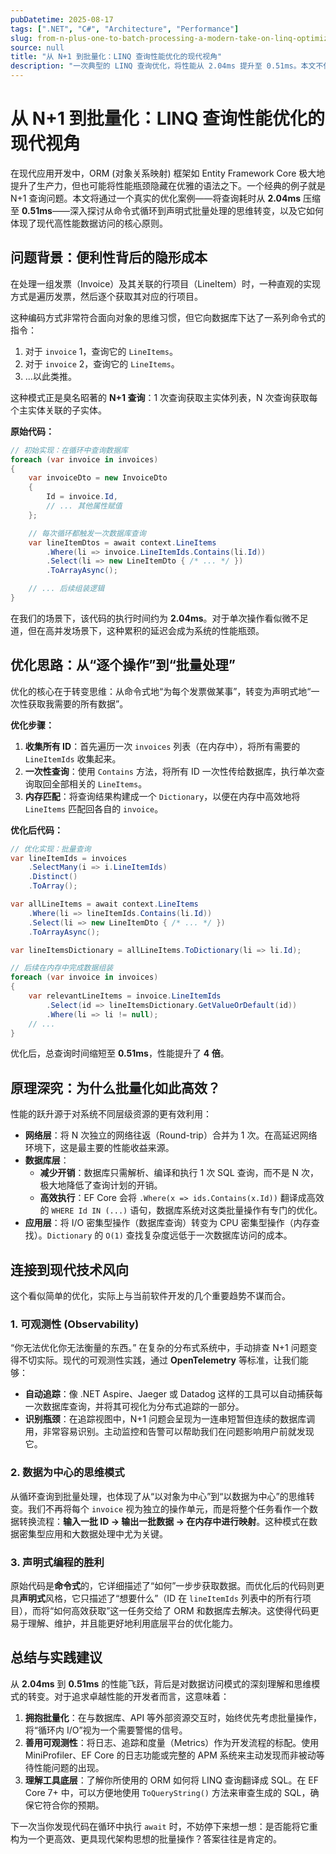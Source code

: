 ```yaml
---
pubDatetime: 2025-08-17
tags: [".NET", "C#", "Architecture", "Performance"]
slug: from-n-plus-one-to-batch-processing-a-modern-take-on-linq-optimization
source: null
title: "从 N+1 到批量化：LINQ 查询性能优化的现代视角"
description: "一次典型的 LINQ 查询优化，将性能从 2.04ms 提升至 0.51ms。本文不仅重温了经典的 N+1 问题，更从现代软件架构视角，探讨其背后的数据访问模式、思维转变及可观测性在性能调优中的核心价值。"
---
```


# 从 N+1 到批量化：LINQ 查询性能优化的现代视角

在现代应用开发中，ORM (对象关系映射) 框架如 Entity Framework Core 极大地提升了生产力，但也可能将性能瓶颈隐藏在优雅的语法之下。一个经典的例子就是 N+1 查询问题。本文将通过一个真实的优化案例——将查询耗时从 **2.04ms** 压缩至 **0.51ms**——深入探讨从命令式循环到声明式批量处理的思维转变，以及它如何体现了现代高性能数据访问的核心原则。

## 问题背景：便利性背后的隐形成本

在处理一组发票（Invoice）及其关联的行项目（LineItem）时，一种直观的实现方式是遍历发票，然后逐个获取其对应的行项目。

这种编码方式非常符合面向对象的思维习惯，但它向数据库下达了一系列命令式的指令：

1.  对于 `invoice` 1，查询它的 `LineItems`。
2.  对于 `invoice` 2，查询它的 `LineItems`。
3.  ...以此类推。

这种模式正是臭名昭著的 **N+1 查询**：1 次查询获取主实体列表，N 次查询获取每个主实体关联的子实体。

**原始代码：**

```csharp
// 初始实现：在循环中查询数据库
foreach (var invoice in invoices)
{
    var invoiceDto = new InvoiceDto
    {
        Id = invoice.Id,
        // ... 其他属性赋值
    };

    // 每次循环都触发一次数据库查询
    var lineItemDtos = await context.LineItems
        .Where(li => invoice.LineItemIds.Contains(li.Id))
        .Select(li => new LineItemDto { /* ... */ })
        .ToArrayAsync();

    // ... 后续组装逻辑
}
```

在我们的场景下，该代码的执行时间约为 **2.04ms**。对于单次操作看似微不足道，但在高并发场景下，这种累积的延迟会成为系统的性能瓶颈。

## 优化思路：从“逐个操作”到“批量处理”

优化的核心在于转变思维：从命令式地“为每个发票做某事”，转变为声明式地“一次性获取我需要的所有数据”。

**优化步骤：**

1.  **收集所有 ID**：首先遍历一次 `invoices` 列表（在内存中），将所有需要的 `LineItemIds` 收集起来。
2.  **一次性查询**：使用 `Contains` 方法，将所有 ID 一次性传给数据库，执行单次查询取回全部相关的 `LineItems`。
3.  **内存匹配**：将查询结果构建成一个 `Dictionary`，以便在内存中高效地将 `LineItems` 匹配回各自的 `invoice`。

**优化后代码：**

```csharp
// 优化实现：批量查询
var lineItemIds = invoices
    .SelectMany(i => i.LineItemIds)
    .Distinct()
    .ToArray();

var allLineItems = await context.LineItems
    .Where(li => lineItemIds.Contains(li.Id))
    .Select(li => new LineItemDto { /* ... */ })
    .ToArrayAsync();

var lineItemsDictionary = allLineItems.ToDictionary(li => li.Id);

// 后续在内存中完成数据组装
foreach (var invoice in invoices)
{
    var relevantLineItems = invoice.LineItemIds
        .Select(id => lineItemsDictionary.GetValueOrDefault(id))
        .Where(li => li != null);
    // ...
}
```

优化后，总查询时间缩短至 **0.51ms**，性能提升了 **4 倍**。

## 原理深究：为什么批量化如此高效？

性能的跃升源于对系统不同层级资源的更有效利用：

- **网络层**：将 N 次独立的网络往返（Round-trip）合并为 1 次。在高延迟网络环境下，这是最主要的性能收益来源。
- **数据库层**：
  - **减少开销**：数据库只需解析、编译和执行 1 次 SQL 查询，而不是 N 次，极大地降低了查询计划的开销。
  - **高效执行**：EF Core 会将 `.Where(x => ids.Contains(x.Id))` 翻译成高效的 `WHERE Id IN (...)` 语句，数据库系统对这类批量操作有专门的优化。
- **应用层**：将 I/O 密集型操作（数据库查询）转变为 CPU 密集型操作（内存查找）。`Dictionary` 的 `O(1)` 查找复杂度远低于一次数据库访问的成本。

## 连接到现代技术风向

这个看似简单的优化，实际上与当前软件开发的几个重要趋势不谋而合。

### 1. 可观测性 (Observability)

“你无法优化你无法衡量的东西。” 在复杂的分布式系统中，手动排查 N+1 问题变得不切实际。现代的可观测性实践，通过 **OpenTelemetry** 等标准，让我们能够：

- **自动追踪**：像 .NET Aspire、Jaeger 或 Datadog 这样的工具可以自动捕获每一次数据库查询，并将其可视化为分布式追踪的一部分。
- **识别瓶颈**：在追踪视图中，N+1 问题会呈现为一连串短暂但连续的数据库调用，非常容易识别。主动监控和告警可以帮助我们在问题影响用户前就发现它。

### 2. 数据为中心的思维模式

从循环查询到批量处理，也体现了从“以对象为中心”到“以数据为中心”的思维转变。我们不再将每个 `invoice` 视为独立的操作单元，而是将整个任务看作一个数据转换流程：**输入一批 ID -> 输出一批数据 -> 在内存中进行映射**。这种模式在数据密集型应用和大数据处理中尤为关键。

### 3. 声明式编程的胜利

原始代码是**命令式**的，它详细描述了“如何”一步步获取数据。而优化后的代码则更具**声明式**风格，它只描述了“想要什么”（ID 在 `lineItemIds` 列表中的所有行项目），而将“如何高效获取”这一任务交给了 ORM 和数据库去解决。这使得代码更易于理解、维护，并且能更好地利用底层平台的优化能力。

## 总结与实践建议

从 **2.04ms** 到 **0.51ms** 的性能飞跃，背后是对数据访问模式的深刻理解和思维模式的转变。对于追求卓越性能的开发者而言，这意味着：

1.  **拥抱批量化**：在与数据库、API 等外部资源交互时，始终优先考虑批量操作，将“循环内 I/O”视为一个需要警惕的信号。
2.  **善用可观测性**：将日志、追踪和度量（Metrics）作为开发流程的标配。使用 MiniProfiler、EF Core 的日志功能或完整的 APM 系统来主动发现而非被动等待性能问题的出现。
3.  **理解工具底层**：了解你所使用的 ORM 如何将 LINQ 查询翻译成 SQL。在 EF Core 7+ 中，可以方便地使用 `ToQueryString()` 方法来审查生成的 SQL，确保它符合你的预期。

下一次当你发现代码在循环中执行 `await` 时，不妨停下来想一想：是否能将它重构为一个更高效、更具现代架构思想的批量操作？答案往往是肯定的。
